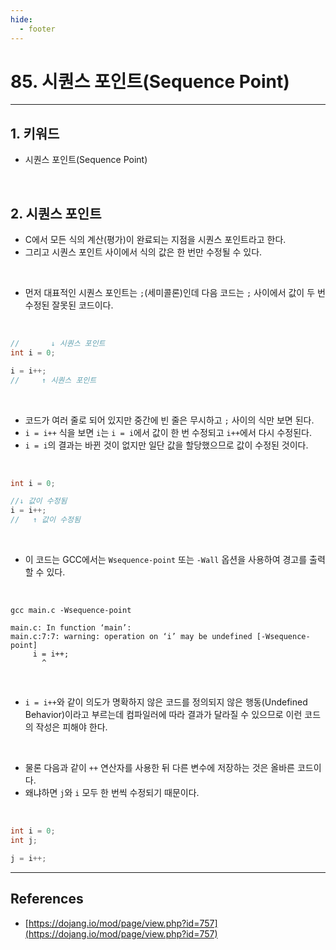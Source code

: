 ```yaml
---
hide:
  - footer
---
```


# 85. 시퀀스 포인트(Sequence Point)

---

## 1. 키워드

- 시퀀스 포인트(Sequence Point)

<br/>

## 2. 시퀀스 포인트

- C에서 모든 식의 계산(평가)이 완료되는 지점을 시퀀스 포인트라고 한다.
- 그리고 시퀀스 포인트 사이에서 식의 값은 한 번만 수정될 수 있다.

<br/>

- 먼저 대표적인 시퀀스 포인트는 `;`(세미콜론)인데 다음 코드는 `;` 사이에서 값이 두 번 수정된 잘못된 코드이다.

<br/>

```c
//       ↓ 시퀀스 포인트
int i = 0;

i = i++;
//     ↑ 시퀀스 포인트
```

<br/>

- 코드가 여러 줄로 되어 있지만 중간에 빈 줄은 무시하고 `;` 사이의 식만 보면 된다.
- `i = i++` 식을 보면 `i`는 `i = i`에서 값이 한 번 수정되고 `i++`에서 다시 수정된다.
- `i = i`의 결과는 바뀐 것이 없지만 일단 값을 할당했으므로 값이 수정된 것이다.

<br/>

```c
int i = 0;

//↓ 값이 수정됨
i = i++;
//   ↑ 값이 수정됨
```

<br/>

- 이 코드는 GCC에서는 `Wsequence-point` 또는 `-Wall` 옵션을 사용하여 경고를 출력할 수 있다.

<br/>

```shell
gcc main.c -Wsequence-point
```

```
main.c: In function ‘main’:
main.c:7:7: warning: operation on ‘i’ may be undefined [-Wsequence-point]
     i = i++;
       ^
```

<br/>

- `i = i++`와 같이 의도가 명확하지 않은 코드를 정의되지 않은 행동(Undefined Behavior)이라고 부르는데 컴파일러에 따라 결과가 달라질 수 있으므로 이런 코드의 작성은 피해야 한다.

<br/>

- 물론 다음과 같이 `++` 연산자를 사용한 뒤 다른 변수에 저장하는 것은 올바른 코드이다.
- 왜냐하면 `j`와 `i` 모두 한 번씩 수정되기 때문이다.

<br/>

```c
int i = 0;
int j;

j = i++;
```

---

## References

- [https://dojang.io/mod/page/view.php?id=757](https://dojang.io/mod/page/view.php?id=757)
